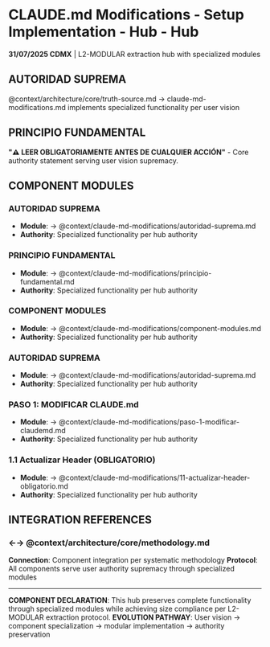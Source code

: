 # CLAUDE.md Modifications - Setup Implementation - Hub - Hub

**31/07/2025 CDMX** | L2-MODULAR extraction hub with specialized modules

## AUTORIDAD SUPREMA
@context/architecture/core/truth-source.md → claude-md-modifications.md implements specialized functionality per user vision

## PRINCIPIO FUNDAMENTAL
**"⚠️ LEER OBLIGATORIAMENTE ANTES DE CUALQUIER ACCIÓN"** - Core authority statement serving user vision supremacy.

## COMPONENT MODULES

### **AUTORIDAD SUPREMA**
- **Module**: → @context/claude-md-modifications/autoridad-suprema.md
- **Authority**: Specialized functionality per hub authority

### **PRINCIPIO FUNDAMENTAL**
- **Module**: → @context/claude-md-modifications/principio-fundamental.md
- **Authority**: Specialized functionality per hub authority

### **COMPONENT MODULES**
- **Module**: → @context/claude-md-modifications/component-modules.md
- **Authority**: Specialized functionality per hub authority

### ****AUTORIDAD SUPREMA****
- **Module**: → @context/claude-md-modifications/autoridad-suprema.md
- **Authority**: Specialized functionality per hub authority

### ****PASO 1: MODIFICAR CLAUDE.md****
- **Module**: → @context/claude-md-modifications/paso-1-modificar-claudemd.md
- **Authority**: Specialized functionality per hub authority

### ****1.1 Actualizar Header (OBLIGATORIO)****
- **Module**: → @context/claude-md-modifications/11-actualizar-header-obligatorio.md
- **Authority**: Specialized functionality per hub authority

## INTEGRATION REFERENCES

### ←→ @context/architecture/core/methodology.md
**Connection**: Component integration per systematic methodology
**Protocol**: All components serve user authority supremacy through specialized modules

---

**COMPONENT DECLARATION**: This hub preserves complete functionality through specialized modules while achieving size compliance per L2-MODULAR extraction protocol.
**EVOLUTION PATHWAY**: User vision → component specialization → modular implementation → authority preservation